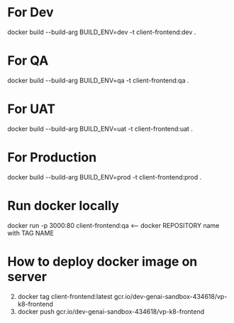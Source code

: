 # For Dev

docker build --build-arg BUILD_ENV=dev -t client-frontend:dev .

# For QA

docker build --build-arg BUILD_ENV=qa -t client-frontend:qa .

# For UAT

docker build --build-arg BUILD_ENV=uat -t client-frontend:uat .

# For Production

docker build --build-arg BUILD_ENV=prod -t client-frontend:prod .

# Run docker locally

docker run -p 3000:80 client-frontend:qa <-- docker REPOSITORY name with TAG NAME

# How to deploy docker image on server

2. docker tag client-frontend:latest gcr.io/dev-genai-sandbox-434618/vp-k8-frontend
3. docker push gcr.io/dev-genai-sandbox-434618/vp-k8-frontend
